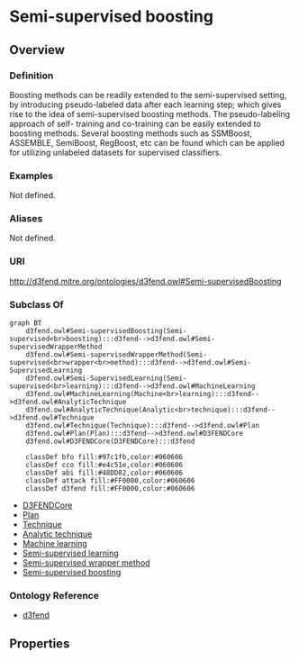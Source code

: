 # Semi-supervised boosting

## Overview

### Definition
Boosting methods can be readily extended to the semi-supervised setting, by introducing pseudo-labeled data after each learning step; which gives rise to the idea of semi-supervised boosting methods. The pseudo-labeling approach of self- training and co-training can be easily extended to boosting methods. Several boosting methods such as SSMBoost, ASSEMBLE, SemiBoost, RegBoost, etc can be found which can be applied for utilizing unlabeled datasets for supervised classifiers.

### Examples
Not defined.

### Aliases
Not defined.

### URI
http://d3fend.mitre.org/ontologies/d3fend.owl#Semi-supervisedBoosting

### Subclass Of
```mermaid
graph BT
    d3fend.owl#Semi-supervisedBoosting(Semi-supervised<br>boosting):::d3fend-->d3fend.owl#Semi-supervisedWrapperMethod
    d3fend.owl#Semi-supervisedWrapperMethod(Semi-supervised<br>wrapper<br>method):::d3fend-->d3fend.owl#Semi-SupervisedLearning
    d3fend.owl#Semi-SupervisedLearning(Semi-supervised<br>learning):::d3fend-->d3fend.owl#MachineLearning
    d3fend.owl#MachineLearning(Machine<br>learning):::d3fend-->d3fend.owl#AnalyticTechnique
    d3fend.owl#AnalyticTechnique(Analytic<br>technique):::d3fend-->d3fend.owl#Technique
    d3fend.owl#Technique(Technique):::d3fend-->d3fend.owl#Plan
    d3fend.owl#Plan(Plan):::d3fend-->d3fend.owl#D3FENDCore
    d3fend.owl#D3FENDCore(D3FENDCore):::d3fend
    
    classDef bfo fill:#97c1fb,color:#060606
    classDef cco fill:#e4c51e,color:#060606
    classDef abi fill:#48DD82,color:#060606
    classDef attack fill:#FF0000,color:#060606
    classDef d3fend fill:#FF0000,color:#060606
```

- [D3FENDCore](/docs/ontology/reference/model/D3FENDCore/D3FENDCore.md)
- [Plan](/docs/ontology/reference/model/D3FENDCore/Plan/Plan.md)
- [Technique](/docs/ontology/reference/model/D3FENDCore/Plan/Technique/Technique.md)
- [Analytic technique](/docs/ontology/reference/model/D3FENDCore/Plan/Technique/Analytic%20technique/Analytic%20technique.md)
- [Machine learning](/docs/ontology/reference/model/D3FENDCore/Plan/Technique/Analytic%20technique/Machine%20learning/Machine%20learning.md)
- [Semi-supervised learning](/docs/ontology/reference/model/D3FENDCore/Plan/Technique/Analytic%20technique/Machine%20learning/Semi-supervised%20learning/Semi-supervised%20learning.md)
- [Semi-supervised wrapper method](/docs/ontology/reference/model/D3FENDCore/Plan/Technique/Analytic%20technique/Machine%20learning/Semi-supervised%20learning/Semi-supervised%20wrapper%20method/Semi-supervised%20wrapper%20method.md)
- [Semi-supervised boosting](/docs/ontology/reference/model/D3FENDCore/Plan/Technique/Analytic%20technique/Machine%20learning/Semi-supervised%20learning/Semi-supervised%20wrapper%20method/Semi-supervised%20boosting/Semi-supervised%20boosting.md)


### Ontology Reference
- [d3fend](http://d3fend.mitre.org/ontologies/d3fend.owl#)

## Properties
